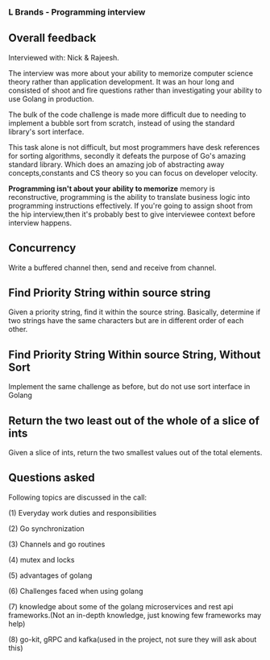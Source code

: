 ### L Brands - Programming interview 

## Overall feedback

Interviewed with: Nick & Rajeesh. 

The interview was more about your ability to memorize computer science theory rather than application development. It was an hour long and consisted of shoot and fire questions rather than investigating your ability to use Golang in production. 

The bulk of the code challenge is made more difficult due to needing to implement a bubble sort from scratch, instead of using the standard library's sort interface. 

This task alone is not difficult, but most programmers have desk references for sorting algorithms, secondly it defeats the purpose of Go's amazing standard library. Which does an amazing job of abstracting away concepts,constants and CS theory so you can focus on developer velocity.


**Programming isn't about your ability to memorize** memory is reconstructive, programming is the ability to translate business logic into programming instructions effectively. If you're going to assign shoot from the hip interview,then it's probably best to give interviewee context before interview happens. 

## Concurrency 

Write a buffered channel then, send and receive from channel. 


## Find Priority String within source string

Given a priority string, find it within the source string. Basically, determine if two strings have the same characters but are in different order of each other.  

## Find Priority String Within source String, Without Sort

Implement the same challenge as before, but do not use sort interface in Golang 


## Return the two least out of the whole of a slice of ints

Given a slice of ints, return the two smallest values out of the total elements. 


## Questions asked 

Following topics are discussed in the call:

(1) Everyday work duties and responsibilities

(2) Go synchronization

(3) Channels and go routines

(4) mutex and locks

(5) advantages of golang

(6) Challenges faced when using golang

(7) knowledge about some of the golang microservices and rest api frameworks.(Not an in-depth knowledge, just knowing few frameworks may help)

(8) go-kit, gRPC and kafka(used in the project, not sure they will ask about this)

